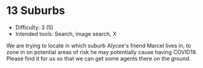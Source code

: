 # 13 Suburbs

* Difficulty: 3 (5)
* Intended tools: Search, image search, X

We are trying to locate in which suburb Alycee's friend Marcel lives in, to zone in on potential areas of risk he may potentially cause having COVID19. Please find it for us so that we can get some agents there on the ground.
